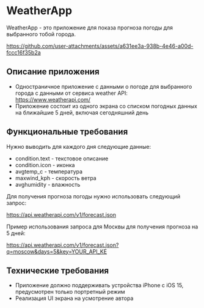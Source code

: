 # WeatherApp

WeatherApp - это приложение для показа прогноза погоды для выбранного тобой города.

https://github.com/user-attachments/assets/a631ee3a-938b-4e46-a00d-fccc16f35b2a

## Описание приложения

- Одностраничное приложение с данными о погоде для выбранного города с данными от сервиса weather API: https://www.weatherapi.com/
- Приложение состоит из одного экрана со списком погодных данных на ближайшие 5 дней, включая сегодняшний день

## Функциональные требования

Нужно выводить для каждого дня следующие данные:  
- condition.text - текстовое описание 
- condition.icon - иконка 
- avgtemp_c - температура 
- maxwind_kph - скорость ветра 
- avghumidity - влажность 

Для получения прогноза погоды нужно использовать следующий запрос:

https://api.weatherapi.com/v1/forecast.json

Пример использования запроса для Москвы для получения прогноза на 5 дней:

https://api.weatherapi.com/v1/forecast.json?q=moscow&days=5&key=YOUR_API_KE

## Технические требования

- Приложение должно поддерживать устройства iPhone с iOS 15, предусмотрен только портретный режим
- Реализация UI экрана на усмотрение автора


